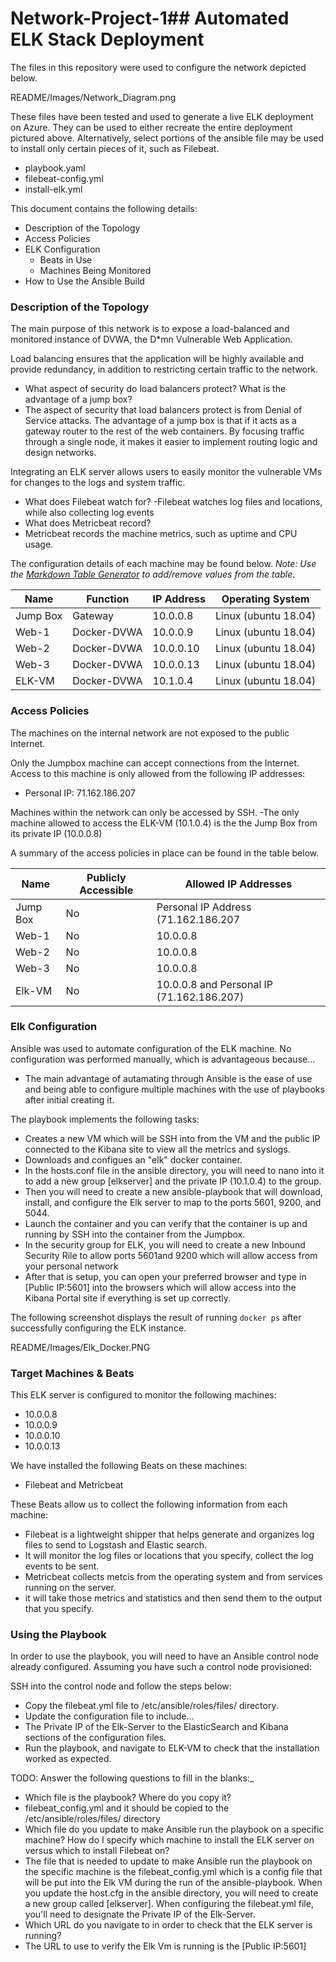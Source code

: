 # Network-Project-1## Automated ELK Stack Deployment

The files in this repository were used to configure the network depicted below.

README/Images/Network_Diagram.png

These files have been tested and used to generate a live ELK deployment on Azure. They can be used to either recreate the entire deployment pictured above. Alternatively, select portions of the ansible file may be used to install only certain pieces of it, such as Filebeat.

  - playbook.yaml
  - filebeat-config.yml
  - install-elk.yml

This document contains the following details:
- Description of the Topology
- Access Policies
- ELK Configuration
  - Beats in Use
  - Machines Being Monitored
- How to Use the Ansible Build


### Description of the Topology

The main purpose of this network is to expose a load-balanced and monitored instance of DVWA, the D*mn Vulnerable Web Application.

Load balancing ensures that the application will be highly available and provide redundancy, in addition to restricting certain traffic to the network.
- What aspect of security do load balancers protect? What is the advantage of a jump box?
 - The aspect of security that load balancers protect is from Denial of Service attacks. The advantage of a jump box is that if it acts as a gateway router to the rest of the web containers. By focusing traffic through a single node, it makes it easier to implement routing logic and design networks.

Integrating an ELK server allows users to easily monitor the vulnerable VMs for changes to the logs and system traffic.
- What does Filebeat watch for?
  -Filebeat watches log files and locations, while also collecting log events
- What does Metricbeat record?
 - Metricbeat records the machine metrics, such as uptime and CPU usage.

The configuration details of each machine may be found below.
_Note: Use the [Markdown Table Generator](http://www.tablesgenerator.com/markdown_tables) to add/remove values from the table_.

| Name     | Function  | IP Address | Operating System    |
|----------|-----------|------------|---------------------|
| Jump Box | Gateway   | 10.0.0.8   | Linux (ubuntu 18.04)|
| Web-1    |Docker-DVWA| 10.0.0.9   | Linux (ubuntu 18.04)|
| Web-2    |Docker-DVWA| 10.0.0.10  | Linux (ubuntu 18.04)|
| Web-3    |Docker-DVWA| 10.0.0.13  | Linux (ubuntu 18.04)|
| ELK-VM   |Docker-DVWA| 10.1.0.4   | Linux (ubuntu 18.04)|

### Access Policies

The machines on the internal network are not exposed to the public Internet. 

Only the Jumpbox machine can accept connections from the Internet. Access to this machine is only allowed from the following IP addresses:
- Personal IP: 71.162.186.207

Machines within the network can only be accessed by SSH.
-The only machine allowed to access the ELK-VM (10.1.0.4) is the the Jump Box from its private IP (10.0.0.8)

A summary of the access policies in place can be found in the table below.

| Name     | Publicly Accessible | Allowed IP Addresses                     |
|----------|---------------------|------------------------------------------|
| Jump Box |     No              | Personal IP Address (71.162.186.207      |
| Web-1    |     No              | 10.0.0.8                                 |
| Web-2    |     No              | 10.0.0.8                                 |
| Web-3    |     No              | 10.0.0.8                                 |
| Elk-VM   |     No              | 10.0.0.8 and Personal IP (71.162.186.207)|

### Elk Configuration

Ansible was used to automate configuration of the ELK machine. No configuration was performed manually, which is advantageous because...
- The main advantage of autamating through Ansible is the ease of use and being able to configure multiple machines with the use of playbooks after initial creating it.

The playbook implements the following tasks:
- Creates a new VM which will be SSH into from the VM and the public IP connected to the Kibana site to view all the metrics and syslogs.
- Downloads and configues an "elk" docker container.
 - In the hosts.conf file in the ansible directory, you will need to nano into it to add a new group [elkserver] and the private IP (10.1.0.4) to the group. 
- Then you will need to create a new ansible-playbook that will download, install, and configure the Elk server to map to the ports 5601, 9200, and 5044.
- Launch the container and you can verify that the container is up and running by SSH into the container from the Jumpbox.
- In the security group for ELK, you will need to create a new Inbound Security Rile to allow ports 5601and 9200 which will allow access from your personal network
- After that is setup, you can open your preferred browser and type in [Public IP:5601] into the browsers which will allow access into the Kibana Portal site if everything is set up correctly. 

The following screenshot displays the result of running `docker ps` after successfully configuring the ELK instance.

README/Images/Elk_Docker.PNG

### Target Machines & Beats
This ELK server is configured to monitor the following machines:
- 10.0.0.8
- 10.0.0.9
- 10.0.0.10
- 10.0.0.13

We have installed the following Beats on these machines:
- Filebeat and Metricbeat

These Beats allow us to collect the following information from each machine:
- Filebeat is a lightweight shipper that helps generate and organizes log files to send to Logstash and Elastic search.
 - It will monitor the log files or locations that you specify, collect the log events to be sent.
- Metricbeat collects metcis from the operating system and from services running on the server.
 - it will take those metrics and statistics and then send them to the output that you specify.

### Using the Playbook
In order to use the playbook, you will need to have an Ansible control node already configured. Assuming you have such a control node provisioned: 

SSH into the control node and follow the steps below:
- Copy the filebeat.yml file to /etc/ansible/roles/files/ directory.
- Update the configuration file to include...
 - The Private IP of the Elk-Server to the ElasticSearch and Kibana sections of the configuration files.
- Run the playbook, and navigate to ELK-VM to check that the installation worked as expected.

TODO: Answer the following questions to fill in the blanks:_
- Which file is the playbook? Where do you copy it?
 - filebeat_config.yml and it should be copied to the /etc/ansible/roles/files/ directory 
- Which file do you update to make Ansible run the playbook on a specific machine? How do I specify which machine to install the ELK server on versus which to install Filebeat on?
 - The file that is needed to update to make Ansible run the playbook on the specific machine is the filebeat_config.yml which is a config file that will be put into the Elk VM during the run of the ansible-playbook. When you update the host.cfg in the ansible directory, you will need to create a new group called [elkserver]. When configuring the filebeat.yml file, you'll need to designate the Private IP of the Elk-Server.
- Which URL do you navigate to in order to check that the ELK server is running?
 - The URL to use to verify the Elk Vm is running is the [Public IP:5601]
